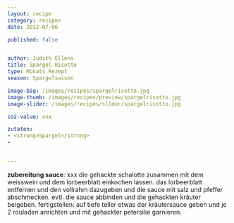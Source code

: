 ```yaml
---
layout: recipe
category: recipes
date: 2012-07-06

published: false


author: Judith Ellens
title: Spargel-Risotto
type: Monats Rezept
season: Spargelsaison

image-big: /images/recipes/spargelrisotto.jpg
image-thumb: /images/recipes/preview/spargelrisotto.jpg
image-slider: /images/recipes/slider/spargelrisotto.jpg

co2-value: xxx

zutaten:
- <strong>Spargel</strong>
-


---
```




**zubereitung sauce**:
xxx die gehackte schalotte zusammen mit dem weisswein und dem lorbeerblatt einkochen lassen.
das lorbeerblatt entfernen und den vollrahm dazugeben und die sauce mit salz und pfeffer abschmecken. evtl. die sauce abbinden und die gehackten kräuter beigeben.
fertigstellen:
auf tiefe teller etwas der kräutersauce geben und je 2 rouladen anrichten und mit gehackter petersilie garnieren.